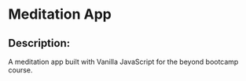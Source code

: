 # Meditation App

## Description:
A meditation app built with Vanilla JavaScript for the beyond bootcamp course.
